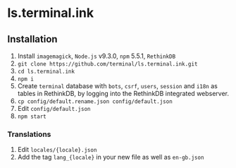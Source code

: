 # ls.terminal.ink

## Installation
1. Install `imagemagick`, `Node.js` v9.3.0, `npm` 5.5.1, `RethinkDB`
1. `git clone https://github.com/terminal/ls.terminal.ink.git`
1. `cd ls.terminal.ink`
1. `npm i`
1. Create `terminal` database with `bots`, `csrf`, `users`, `session` and `i18n` as tables in RethinkDB, by logging into the RethinkDB integrated webserver.
1. `cp config/default.rename.json config/default.json`
1. Edit `config/default.json`
1. `npm start`

### Translations

1. Edit `locales/{locale}.json`
1. Add the tag `lang_{locale}` in your new file as well as `en-gb.json`
